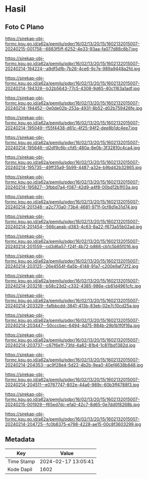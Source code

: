 # Hasil

## Foto C Plano

https://sirekap-obj-formc.kpu.go.id/a62a/pemilu/pdpr/16/02/13/20/15/1602132015007-20240215-001758--6883f5ff-6252-4e33-93aa-fa077d88c6b7.jpg

https://sirekap-obj-formc.kpu.go.id/a62a/pemilu/pdpr/16/02/13/20/15/1602132015007-20240214-194224--a9df5dfb-7b26-4ce6-9c7e-989a9448a2fd.jpg

https://sirekap-obj-formc.kpu.go.id/a62a/pemilu/pdpr/16/02/13/20/15/1602132015007-20240214-194326--b32b5643-77c5-4308-9d65-40c1163a1adf.jpg

https://sirekap-obj-formc.kpu.go.id/a62a/pemilu/pdpr/16/02/13/20/15/1602132015007-20240214-194452--0e0de02b-253a-4931-8b52-d02b759426fe.jpg

https://sirekap-obj-formc.kpu.go.id/a62a/pemilu/pdpr/16/02/13/20/15/1602132015007-20240214-195049--f55f4438-d61c-4f25-94f2-dee8b1dc4ee7.jpg

https://sirekap-obj-formc.kpu.go.id/a62a/pemilu/pdpr/16/02/13/20/15/1602132015007-20240214-195646--d2df9c6b-cfd5-480a-8e0b-3f32810c4ca4.jpg

https://sirekap-obj-formc.kpu.go.id/a62a/pemilu/pdpr/16/02/13/20/15/1602132015007-20240214-195735--49ff35a9-5b99-4487-a32e-b9bd42b32865.jpg

https://sirekap-obj-formc.kpu.go.id/a62a/pemilu/pdpr/16/02/13/20/15/1602132015007-20240214-195827--3fbbd7a4-f087-42d9-a4f8-00bd12b1f03a.jpg

https://sirekap-obj-formc.kpu.go.id/a62a/pemilu/pdpr/16/02/13/20/15/1602132015007-20240214-201348--a2c770a0-73b4-4681-971f-0cf8d1e31d74.jpg

https://sirekap-obj-formc.kpu.go.id/a62a/pemilu/pdpr/16/02/13/20/15/1602132015007-20240214-201454--566caeab-d383-4c63-8a22-f673a55b02ad.jpg

https://sirekap-obj-formc.kpu.go.id/a62a/pemilu/pdpr/16/02/13/20/15/1602132015007-20240214-201559--cd3d6a57-f24f-4b72-b866-cb1c5b85f016.jpg

https://sirekap-obj-formc.kpu.go.id/a62a/pemilu/pdpr/16/02/13/20/15/1602132015007-20240214-203125--26e4554f-6a5b-4148-91a7-c200e9af72f2.jpg

https://sirekap-obj-formc.kpu.go.id/a62a/pemilu/pdpr/16/02/13/20/15/1602132015007-20240214-203218--b58c23d2-c332-4385-986e-cb61d4961cfc.jpg

https://sirekap-obj-formc.kpu.go.id/a62a/pemilu/pdpr/16/02/13/20/15/1602132015007-20240214-203329--fafbbcdd-3841-413b-83eb-02e7c10cd25a.jpg

https://sirekap-obj-formc.kpu.go.id/a62a/pemilu/pdpr/16/02/13/20/15/1602132015007-20240214-203447--50cccbec-6494-4d75-984b-29b1b1f0f16a.jpg

https://sirekap-obj-formc.kpu.go.id/a62a/pemilu/pdpr/16/02/13/20/15/1602132015007-20240214-203737--c67f6e1f-73fd-4a82-81b4-1c811bd1382d.jpg

https://sirekap-obj-formc.kpu.go.id/a62a/pemilu/pdpr/16/02/13/20/15/1602132015007-20240214-204353--ac9f28e4-5d22-4b2b-9ea0-40ef4638b848.jpg

https://sirekap-obj-formc.kpu.go.id/a62a/pemilu/pdpr/16/02/13/20/15/1602132015007-20240214-204511--e0767747-802e-44a6-989c-60b3ff4788f3.jpg

https://sirekap-obj-formc.kpu.go.id/a62a/pemilu/pdpr/16/02/13/20/15/1602132015007-20240215-001929--f65ed7dc-efa0-42c7-8d65-0e7dd0f8268b.jpg

https://sirekap-obj-formc.kpu.go.id/a62a/pemilu/pdpr/16/02/13/20/15/1602132015007-20240214-204725--fc0b8375-e798-4228-ae15-00c8f3603299.jpg


## Metadata

| Key        | Value               |
| ---------- | ------------------- |
| Time Stamp | 2024-02-17 13:05:41 |
| Kode Dapil | 1602                |



